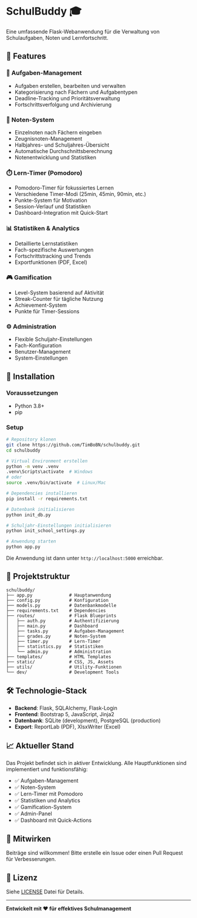 # SchulBuddy 🎓

Eine umfassende Flask-Webanwendung für die Verwaltung von Schulaufgaben, Noten und Lernfortschritt.

## 🌟 Features

### 📝 Aufgaben-Management
- Aufgaben erstellen, bearbeiten und verwalten
- Kategorisierung nach Fächern und Aufgabentypen
- Deadline-Tracking und Prioritätsverwaltung
- Fortschrittsverfolgung und Archivierung

### 🎯 Noten-System
- Einzelnoten nach Fächern eingeben
- Zeugnisnoten-Management
- Halbjahres- und Schuljahres-Übersicht
- Automatische Durchschnittsberechnung
- Notenentwicklung und Statistiken

### ⏱️ Lern-Timer (Pomodoro)
- Pomodoro-Timer für fokussiertes Lernen
- Verschiedene Timer-Modi (25min, 45min, 90min, etc.)
- Punkte-System für Motivation
- Session-Verlauf und Statistiken
- Dashboard-Integration mit Quick-Start

### 📊 Statistiken & Analytics
- Detaillierte Lernstatistiken
- Fach-spezifische Auswertungen
- Fortschrittstracking und Trends
- Exportfunktionen (PDF, Excel)

### 🎮 Gamification
- Level-System basierend auf Aktivität
- Streak-Counter für tägliche Nutzung
- Achievement-System
- Punkte für Timer-Sessions

### ⚙️ Administration
- Flexible Schuljahr-Einstellungen
- Fach-Konfiguration
- Benutzer-Management
- System-Einstellungen

## 🚀 Installation

### Voraussetzungen
- Python 3.8+
- pip

### Setup
```bash
# Repository klonen
git clone https://github.com/TimBoBN/schulbuddy.git
cd schulbuddy

# Virtual Environment erstellen
python -m venv .venv
.venv\Scripts\activate  # Windows
# oder
source .venv/bin/activate  # Linux/Mac

# Dependencies installieren
pip install -r requirements.txt

# Datenbank initialisieren
python init_db.py

# Schuljahr-Einstellungen initialisieren
python init_school_settings.py

# Anwendung starten
python app.py
```

Die Anwendung ist dann unter `http://localhost:5000` erreichbar.

## 📁 Projektstruktur

```
schulbuddy/
├── app.py              # Hauptanwendung
├── config.py           # Konfiguration
├── models.py           # Datenbankmodelle
├── requirements.txt    # Dependencies
├── routes/             # Flask Blueprints
│   ├── auth.py         # Authentifizierung
│   ├── main.py         # Dashboard
│   ├── tasks.py        # Aufgaben-Management
│   ├── grades.py       # Noten-System
│   ├── timer.py        # Lern-Timer
│   ├── statistics.py   # Statistiken
│   └── admin.py        # Administration
├── templates/          # HTML Templates
├── static/             # CSS, JS, Assets
├── utils/              # Utility-Funktionen
└── dev/                # Development Tools
```

## 🛠️ Technologie-Stack

- **Backend**: Flask, SQLAlchemy, Flask-Login
- **Frontend**: Bootstrap 5, JavaScript, Jinja2
- **Datenbank**: SQLite (development), PostgreSQL (production)
- **Export**: ReportLab (PDF), XlsxWriter (Excel)

## 📈 Aktueller Stand

Das Projekt befindet sich in aktiver Entwicklung. Alle Hauptfunktionen sind implementiert und funktionsfähig:

- ✅ Aufgaben-Management
- ✅ Noten-System
- ✅ Lern-Timer mit Pomodoro
- ✅ Statistiken und Analytics
- ✅ Gamification-System
- ✅ Admin-Panel
- ✅ Dashboard mit Quick-Actions

## 🤝 Mitwirken

Beiträge sind willkommen! Bitte erstelle ein Issue oder einen Pull Request für Verbesserungen.

## 📄 Lizenz

Siehe [LICENSE](LICENSE) Datei für Details.

---

**Entwickelt mit ❤️ für effektives Schulmanagement**
